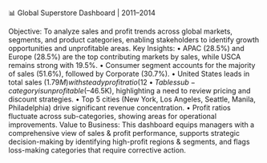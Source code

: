 📊 Global Superstore Dashboard | 2011–2014

Objective:
To analyze sales and profit trends across global markets, segments, and product categories, enabling stakeholders to identify growth opportunities and unprofitable areas.
Key Insights:
•	APAC (28.5%) and Europe (28.5%) are the top contributing markets by sales, while USCA remains strong with 19.5%.
•	Consumer segment accounts for the majority of sales (51.6%), followed by Corporate (30.7%).
•	United States leads in total sales ($1.79M) with steady profit ratio (12%), while China (21%) and UK (22%) show strong profitability despite smaller sales.
•	Tables sub-category is unprofitable (–$46.5K), highlighting a need to review pricing and discount strategies.
•	Top 5 cities (New York, Los Angeles, Seattle, Manila, Philadelphia) drive significant revenue concentration.
•	Profit ratios fluctuate across sub-categories, showing areas for operational improvements.
Value to Business:
This dashboard equips managers with a comprehensive view of sales & profit performance, supports strategic decision-making by identifying high-profit regions & segments, and flags loss-making categories that require corrective action.